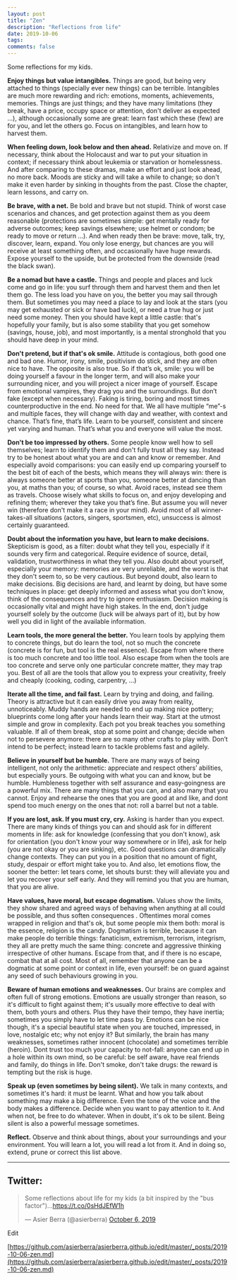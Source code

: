 ```yaml
---
layout: post
title: "Zen"
description: "Reflections from life"
date: 2019-10-06
tags: 
comments: false
---
```


Some reflections for my kids.


**Enjoy things but value intangibles.** Things are good, but being very attached to things (specially ever new things) can be terrible. Intangibles are much more rewarding and rich: emotions, moments, achievements, memories. Things are just things; and they have many limitations (they break, have a price, occupy space or attention, don't deliver as expected ...), although occasionally some are great: learn fast which these (few) are for you, and let the others go. Focus on intangibles, and learn how to harvest them.

**When feeling down, look below and then ahead.** Relativize and move on. If necessary, think about the Holocaust and war to put your situation in context; if necessary think about leukemia or starvation or homelessness. And  after comparing to these dramas, make an effort and just look ahead, no more back. Moods are sticky and will take a while to change; so don't make it even harder by sinking in thoughts from the past. Close the chapter, learn lessons, and carry on.

**Be brave, with a net.** Be bold and brave but not stupid. Think of worst case scenarios and chances, and get protection against them as you deem reasonable (protections are sometimes simple: get mentally ready for adverse outcomes; keep savings elsewhere; use helmet or condom; be ready to move or return ...). And when ready then be brave: move, talk, try, discover, learn, expand. You only lose energy, but chances are you will receive at least something often, and occasionally have huge rewards. Expose yourself to the upside, but be protected from the downside (read the black swan).

**Be a nomad but have a castle.** Things and people and places and luck come and go in life: you surf through them and harvest them and then let them go. The less load you have on you, the better you may sail through them. But sometimes you may need a place to lay and look at the stars (you may get exhausted or sick or have bad luck), or need a true hug or just need some money. Then you should have kept a little castle: that's hopefully your family, but is also some stability that you get somehow (savings, house, job), and most importantly, is a mental stronghold that you should have deep in your mind. 

**Don't pretend, but if that's ok smile.** Attitude is contagious, both good one and bad one. Humor, irony, smile, positivism do stick, and they are often nice to have. The opposite is also true. So if that’s ok, smile: you will be doing yourself a favour in the longer term, and will also make your surrounding nicer, and you will project a nicer image of yourself. Escape from emotional vampires, they drag you and the surroundings. But don’t fake (except when necessary). Faking is tiring, boring and most times counterproductive in the end. No need for that. We all have multiple “me”-s and multiple faces, they will change with day and weather, with context and chance. That’s fine, that’s life. Learn to be yourself, consistent and sincere yet varying and human. That’s what you and everyone will value the most.

**Don't be too impressed by others.** Some people know well how to sell themselves; learn to identify them and don't fully trust all they say. Instead try to be honest about what you are and can and know or remember. And especially avoid comparisons: you can easily end up comparing yourself to the best bit of each of the bests, which means they will always win: there is always someone better at sports than you, someone better at dancing than you, at maths than you; of course, so what. Avoid races, instead see them as travels. Choose wisely what skills to focus on, and enjoy developing and refining them; wherever they take you that’s fine. But assume you will never win (therefore don't make it a race in your mind). Avoid most of all winner-takes-all situations (actors, singers, sportsmen, etc), unsuccess is almost certainly guaranteed. 

**Doubt about the information you have, but learn to make decisions.** Skepticism is good, as a filter: doubt what they tell you, especially if it sounds very firm and categorical. Require evidence of source, detail, validation, trustworthiness in what they tell you. Also doubt about yourself, especially your memory: memories are very unreliable, and the worst is that they don't seem to, so be very cautious. But beyond doubt, also learn to make decisions. Big decisions are hard, and learnt by doing, but have some techniques in place: get deeply informed and assess what you don’t know, think of the consequences and try to ignore enthusiasm. Decision making is occasionally vital and might have high stakes. In the end, don't judge yourself solely by the outcome (luck will be always part of it), but by how well you did in light of the available information.

**Learn tools, the more general the better.** You learn tools by applying them to concrete things, but do learn the tool, not so much the concrete (concrete is for fun, but tool is the real essence). Escape from where there is too much concrete and too little tool. Also escape from when the tools are too concrete and serve only one particular concrete matter, they may trap you.  Best of all are the tools that allow you to express your creativity, freely and cheaply (cooking, coding, carpentry, ...)

**Iterate all the time, and fail fast.** Learn by trying and doing, and failing. Theory is attractive but it can easily drive you away from reality, unnoticeably. Muddy hands are needed to end up making nice pottery; blueprints come long after your hands learn their way. Start at the utmost simple and grow in complexity. Each pot you break teaches you something valuable. If all of them break, stop at some point and change; decide when not to persevere anymore: there are so many other crafts to play with. Don’t intend to be perfect; instead learn to tackle problems fast and agilely. 

**Believe in yourself but be humble.** There are many ways of being intelligent, not only the arithmetic: appreciate and respect others’ abilities, but especially yours. Be outgoing with what you can and know, but be humble. Humbleness together with self assurance and easy-goingness are a powerful mix. There are many things that you can, and also many that you cannot. Enjoy and  rehearse the ones that you are good at and like, and dont spend too much energy on the ones that not: roll a barrel but not a table.

**If you are lost, ask. If you must cry, cry.** Asking is harder than you expect. There are many kinds of things you can and should ask for in different moments in life: ask for knowledge (confessing that you don't know), ask for orientation (you don't know your way somewhere or in life), ask for help (you are not okay or you are sinking), etc. Good questions can dramatically change contexts. They can put you in a position that no amount of fight, study, despair or effort might take you to. And also, let emotions flow, the sooner the better: let tears come, let shouts burst: they will alleviate you and let you recover your self early. And they will remind you that you are human, that you are alive.

**Have values, have moral, but escape dogmatism.** Values show the limits, they show shared and agreed ways of behaving when anything at all could be possible, and thus soften consequences . Oftentimes moral comes wrapped in religion and that's ok, but some people mix them both: moral is the essence, religion is the candy. Dogmatism is terrible, because it can make people do terrible things: fanaticism, extremism, terrorism, integrism, they all are pretty much the same thing: concrete and aggressive thinking irrespective of other humans. Escape from that, and if there is no escape, combat that at all cost. Most of all, remember that anyone can be a dogmatic at some point or context in life, even yourself: be on guard against any seed of such behaviours growing in you.

**Beware of human emotions and weaknesses.** Our brains are complex and often full of strong emotions. Emotions are usually stronger than reason, so it's difficult to fight against them; it's usually more effective to deal with them, both yours and others. Plus they have their tempo, they have inertia; sometimes you simply have to let time pass by. Emotions can be nice though, it's a special beautiful state when you are touched, impressed, in love, nostalgic etc; why not enjoy it? But similarly, the brain has many weaknesses, sometimes rather innocent (chocolate) and sometimes terrible (heroin). Dont trust too much your capacity to not-fall: anyone can end up in a hole within its own mind, so be careful: be self aware, have real friends and family, do things in life. Don't smoke, don't take drugs: the reward is tempting but the risk is huge.

**Speak up (even sometimes by being silent).** We talk in many contexts, and sometimes it's hard: it must be learnt. What and how you talk about something may make a big difference. Even the tone of the voice and the body makes a difference. Decide when you want to pay attention to it. And when not, be free to do whatever. When in doubt, it's ok to be silent. Being silent is also a powerful message sometimes. 

**Reflect.** Observe and think about things, about your surroundings and your environment. You will learn a lot, you will read a lot from it. And in doing so, extend, prune or correct this list above.






---------------

## Twitter:

<blockquote class="twitter-tweet"><p lang="en" dir="ltr">Some reflections about life for my kids (a bit inspired by the &quot;bus factor&quot;)...<a href="https://t.co/0sHdJEfW1h">https://t.co/0sHdJEfW1h</a></p>&mdash; Asier Berra (@asierberra) <a href="https://twitter.com/asierberra/status/1180790207899152384?ref_src=twsrc%5Etfw">October 6, 2019</a></blockquote> <script async src="https://platform.twitter.com/widgets.js" charset="utf-8"></script>




Edit

[https://github.com/asierberra/asierberra.github.io/edit/master/_posts/2019-10-06-zen.md](https://github.com/asierberra/asierberra.github.io/edit/master/_posts/2019-10-06-zen.md)







